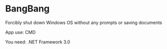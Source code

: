 # BangBang
Forcibly shut down Windows OS without any prompts or saving documents

App use: CMD

You need: .NET Framework 3.0
